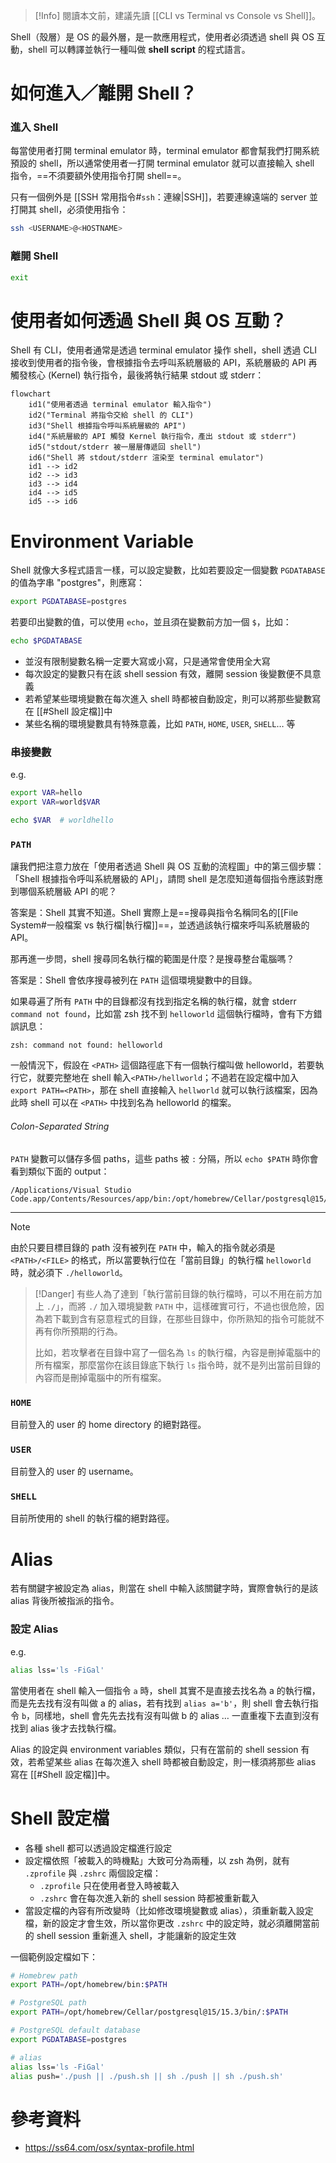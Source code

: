 >[!Info]
>閱讀本文前，建議先讀 [[CLI vs Terminal vs Console vs Shell]]。

Shell（殼層）是 OS 的最外層，是一款應用程式，使用者必須透過 shell 與 OS 互動，shell 可以轉譯並執行一種叫做 **shell script** 的程式語言。

# 如何進入／離開 Shell？

### 進入 Shell

每當使用者打開 terminal emulator 時，terminal emulator 都會幫我們打開系統預設的 shell，所以通常使用者一打開 terminal emulator 就可以直接輸入 shell 指令，==不須要額外使用指令打開 shell==。

只有一個例外是 [[SSH 常用指令#`ssh`：連線|SSH]]，若要連線遠端的 server 並打開其 shell，必須使用指令：

```sh
ssh <USERNAME>@<HOSTNAME>
```

### 離開 Shell

```bash
exit
```

# 使用者如何透過 Shell 與 OS 互動？

Shell 有 CLI，使用者通常是透過 terminal emulator 操作 shell，shell 透過 CLI 接收到使用者的指令後，會根據指令去呼叫系統層級的 API，系統層級的 API 再觸發核心 (Kernel) 執行指令，最後將執行結果 stdout 或 stderr：

```mermaid
flowchart
    id1("使用者透過 terminal emulator 輸入指令")
    id2("Terminal 將指令交給 shell 的 CLI")
    id3("Shell 根據指令呼叫系統層級的 API")
    id4("系統層級的 API 觸發 Kernel 執行指令，產出 stdout 或 stderr")
    id5("stdout/stderr 被一層層傳遞回 shell")
    id6("Shell 將 stdout/stderr 渲染至 terminal emulator")
    id1 --> id2
    id2 --> id3
    id3 --> id4
    id4 --> id5
    id5 --> id6
```

# Environment Variable

Shell 就像大多程式語言一樣，可以設定變數，比如若要設定一個變數 `PGDATABASE` 的值為字串 "postgres"，則應寫：

```bash
export PGDATABASE=postgres
```

若要印出變數的值，可以使用 `echo`，並且須在變數前方加一個 `$`，比如：

```bash
echo $PGDATABASE
```

- 並沒有限制變數名稱一定要大寫或小寫，只是通常會使用全大寫
- 每次設定的變數只有在該 shell session 有效，離開 session 後變數便不具意義
- 若希望某些環境變數在每次進入 shell 時都被自動設定，則可以將那些變數寫在 [[#Shell 設定檔]]中
- 某些名稱的環境變數具有特殊意義，比如 `PATH`, `HOME`, `USER`, `SHELL`… 等

### 串接變數

e.g.

```bash
export VAR=hello
export VAR=world$VAR

echo $VAR  # worldhello
```

### `PATH`

讓我們把注意力放在「使用者透過 Shell 與 OS 互動的流程圖」中的第三個步驟：「Shell 根據指令呼叫系統層級的 API」，請問 shell 是怎麼知道每個指令應該對應到哪個系統層級 API 的呢？

答案是：Shell 其實不知道。Shell 實際上是==搜尋與指令名稱同名的[[File System#一般檔案 vs 執行檔|執行檔]]==，並透過該執行檔來呼叫系統層級的 API。

那再進一步問，shell 搜尋同名執行檔的範圍是什麼？是搜尋整台電腦嗎？

答案是：Shell 會依序搜尋被列在 `PATH` 這個環境變數中的目錄。

如果尋遍了所有 `PATH` 中的目錄都沒有找到指定名稱的執行檔，就會 stderr `command not found`，比如當 zsh 找不到 `helloworld` 這個執行檔時，會有下方錯誤訊息：

```plaintext
zsh: command not found: helloworld
```

一般情況下，假設在 `<PATH>` 這個路徑底下有一個執行檔叫做 helloworld，若要執行它，就要完整地在 shell 輸入`<PATH>/hellworld`；不過若在設定檔中加入 `export PATH=<PATH>`，那在 shell 直接輸入 `hellworld` 就可以執行該檔案，因為此時 shell 可以在 `<PATH>` 中找到名為 helloworld 的檔案。

###### Colon-Separated String

`PATH` 變數可以儲存多個 paths，這些 paths 被 `:` 分隔，所以 `echo $PATH` 時你會看到類似下面的 output：

```plaintext
/Applications/Visual Studio Code.app/Contents/Resources/app/bin:/opt/homebrew/Cellar/postgresql@15/15.3/bin/:/Library/Frameworks/Python.framework/Versions/3.11/bin:/usr/local/bin:/System/Cryptexes/App/usr/bin:/usr/bin:/bin:/usr/sbin:/sbin:/opt/homebrew/bin:/usr/local/bin:/System/Cryptexes/App/usr/bin:/usr/bin:/bin:/usr/sbin:/sbin:/var/run/com.apple.security.cryptexd/codex.system/bootstrap/usr/local/bin:/var/run/com.apple.security.cryptexd/codex.system/bootstrap/usr/bin:/var/run/com.apple.security.cryptexd/codex.system/bootstrap/usr/appleinternal/bin
```

---

>[!Note]
>由於只要目標目錄的 path 沒有被列在 `PATH` 中，輸入的指令就必須是 `<PATH>/<FILE>` 的格式，所以當要執行位在「當前目錄」的執行檔 `helloworld` 時，就必須下 `./helloworld`。

>[!Danger]
>有些人為了達到「執行當前目錄的執行檔時，可以不用在前方加上 `./`」，而將 `./` 加入環境變數 `PATH` 中，這樣確實可行，不過也很危險，因為若下載到含有惡意程式的目錄，在那些目錄中，你所熟知的指令可能就不再有你所預期的行為。
>
>比如，若攻擊者在目錄中寫了一個名為 `ls` 的執行檔，內容是刪掉電腦中的所有檔案，那麼當你在該目錄底下執行 `ls` 指令時，就不是列出當前目錄的內容而是刪掉電腦中的所有檔案。

### `HOME`

目前登入的 user 的 home directory 的絕對路徑。

### `USER`

目前登入的 user 的 username。

### `SHELL`

目前所使用的 shell 的執行檔的絕對路徑。

# Alias

若有關鍵字被設定為 alias，則當在 shell 中輸入該關鍵字時，實際會執行的是該 alias 背後所被指派的指令。

### 設定 Alias

e.g.

```bash
alias lss='ls -FiGal'
```

當使用者在 shell 輸入一個指令 `a` 時，shell 其實不是直接去找名為 a 的執行檔，而是先去找有沒有叫做 a 的 alias，若有找到 `alias a='b'`，則 shell 會去執行指令 `b`，同樣地，shell 會先先去找有沒有叫做 b 的 alias … 一直重複下去直到沒有找到 alias 後才去找執行檔。

Alias 的設定與 environment variables 類似，只有在當前的 shell session 有效，若希望某些 alias 在每次進入 shell 時都被自動設定，則一樣須將那些 alias 寫在 [[#Shell 設定檔]]中。

# Shell 設定檔

- 各種 shell 都可以透過設定檔進行設定
- 設定檔依照「被載入的時機點」大致可分為兩種，以 zsh 為例，就有 `.zprofile` 與 `.zshrc` 兩個設定檔：
    - `.zprofile` 只在使用者登入時被載入
    - `.zshrc` 會在每次進入新的 shell session 時都被重新載入
- 當設定檔的內容有所改變時（比如修改環境變數或 alias），須重新載入設定檔，新的設定才會生效，所以當你更改 `.zshrc` 中的設定時，就必須離開當前的 shell session 重新進入 shell，才能讓新的設定生效

一個範例設定檔如下：

```bash
# Homebrew path
export PATH=/opt/homebrew/bin:$PATH

# PostgreSQL path
export PATH=/opt/homebrew/Cellar/postgresql@15/15.3/bin/:$PATH

# PostgreSQL default database
export PGDATABASE=postgres

# alias
alias lss='ls -FiGal'
alias push='./push || ./push.sh || sh ./push || sh ./push.sh'
```

# 參考資料

- <https://ss64.com/osx/syntax-profile.html>
